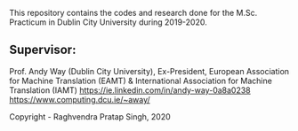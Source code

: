 This repository contains the codes and research done for the M.Sc. Practicum in Dublin City University during 2019-2020.

Supervisor: 
-----------
Prof. Andy Way (Dublin City University), Ex-President, European Association for Machine Translation (EAMT) & International Association for Machine Translation (IAMT)
https://ie.linkedin.com/in/andy-way-0a8a0238
https://www.computing.dcu.ie/~away/

Copyright - Raghvendra Pratap Singh, 2020